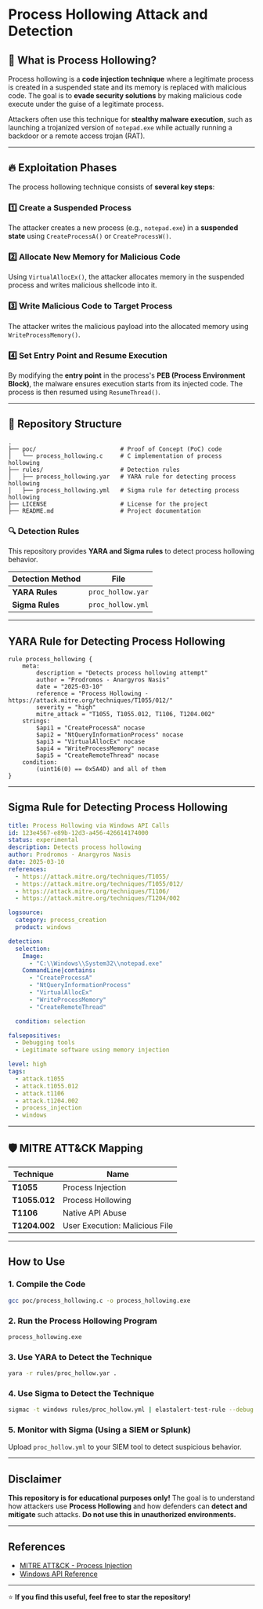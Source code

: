 # Process Hollowing Attack and Detection

## 📌 What is Process Hollowing?
Process hollowing is a **code injection technique** where a legitimate process is created in a suspended state and its memory is replaced with malicious code. The goal is to **evade security solutions** by making malicious code execute under the guise of a legitimate process.

Attackers often use this technique for **stealthy malware execution**, such as launching a trojanized version of `notepad.exe` while actually running a backdoor or a remote access trojan (RAT).

---

## 🔥 Exploitation Phases
The process hollowing technique consists of **several key steps**:

### **1️⃣ Create a Suspended Process**
The attacker creates a new process (e.g., `notepad.exe`) in a **suspended state** using `CreateProcessA()` or `CreateProcessW()`.

### **2️⃣ Allocate New Memory for Malicious Code**
Using `VirtualAllocEx()`, the attacker allocates memory in the suspended process and writes malicious shellcode into it.

### **3️⃣ Write Malicious Code to Target Process**
The attacker writes the malicious payload into the allocated memory using `WriteProcessMemory()`.

### **4️⃣ Set Entry Point and Resume Execution**
By modifying the **entry point** in the process's **PEB (Process Environment Block)**, the malware ensures execution starts from its injected code. The process is then resumed using `ResumeThread()`.

---

## 📂 Repository Structure
```
.
├── poc/                        # Proof of Concept (PoC) code
│   └── process_hollowing.c     # C implementation of process hollowing
├── rules/                      # Detection rules
│   ├── process_hollowing.yar   # YARA rule for detecting process hollowing
│   ├── process_hollowing.yml   # Sigma rule for detecting process hollowing
├── LICENSE                     # License for the project
├── README.md                   # Project documentation
```

### **🔍 Detection Rules**
This repository provides **YARA and Sigma rules** to detect process hollowing behavior.

| **Detection Method** | **File** |
|----------------------|----------------|
| **YARA Rules** | `proc_hollow.yar` |
| **Sigma Rules** | `proc_hollow.yml` |

---

## YARA Rule for Detecting Process Hollowing

```yara
rule process_hollowing {
    meta:
        description = "Detects process hollowing attempt"
        author = "Prodromos - Anargyros Nasis"
        date = "2025-03-10"
        reference = "Process Hollowing - https://attack.mitre.org/techniques/T1055/012/"
        severity = "high"
        mitre_attack = "T1055, T1055.012, T1106, T1204.002"
    strings:
        $api1 = "CreateProcessA" nocase
        $api2 = "NtQueryInformationProcess" nocase
        $api3 = "VirtualAllocEx" nocase
        $api4 = "WriteProcessMemory" nocase
        $api5 = "CreateRemoteThread" nocase
    condition:
        (uint16(0) == 0x5A4D) and all of them
}
```

---

## Sigma Rule for Detecting Process Hollowing

```yaml
title: Process Hollowing via Windows API Calls
id: 123e4567-e89b-12d3-a456-426614174000
status: experimental
description: Detects process hollowing
author: Prodromos - Anargyros Nasis
date: 2025-03-10
references:
  - https://attack.mitre.org/techniques/T1055/
  - https://attack.mitre.org/techniques/T1055/012/
  - https://attack.mitre.org/techniques/T1106/
  - https://attack.mitre.org/techniques/T1204/002

logsource:
  category: process_creation
  product: windows

detection:
  selection:
    Image:
      - "C:\\Windows\\System32\\notepad.exe"
    CommandLine|contains:
      - "CreateProcessA"
      - "NtQueryInformationProcess"
      - "VirtualAllocEx"
      - "WriteProcessMemory"
      - "CreateRemoteThread"

  condition: selection

falsepositives:
  - Debugging tools
  - Legitimate software using memory injection

level: high
tags:
  - attack.t1055
  - attack.t1055.012
  - attack.t1106
  - attack.t1204.002
  - process_injection
  - windows
```

---

## 🛡️ MITRE ATT&CK Mapping

| Technique | Name |
|-----------|-------------------------------|
| **T1055** | Process Injection |
| **T1055.012** | Process Hollowing |
| **T1106** | Native API Abuse |
| **T1204.002** | User Execution: Malicious File |

---

## How to Use

### **1. Compile the Code**
```bash
gcc poc/process_hollowing.c -o process_hollowing.exe
```

### **2. Run the Process Hollowing Program**
```bash
process_hollowing.exe
```

### **3. Use YARA to Detect the Technique**
```bash
yara -r rules/proc_hollow.yar .
```

### **4. Use Sigma to Detect the Technique**
```bash
sigmac -t windows rules/proc_hollow.yml | elastalert-test-rule --debug
```

### **5. Monitor with Sigma (Using a SIEM or Splunk)**
Upload `proc_hollow.yml` to your SIEM tool to detect suspicious behavior.

---

## Disclaimer
**This repository is for educational purposes only!** The goal is to understand how attackers use **Process Hollowing** and how defenders can **detect and mitigate** such attacks. **Do not use this in unauthorized environments.**

---

## References
- [MITRE ATT&CK - Process Injection](https://attack.mitre.org/techniques/T1055/)
- [Windows API Reference](https://learn.microsoft.com/en-us/windows/win32/api/)

---

⭐ **If you find this useful, feel free to star the repository!**
